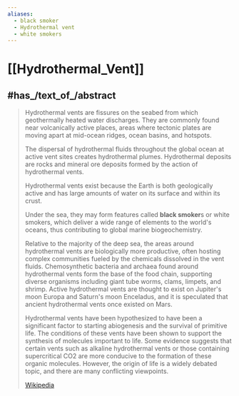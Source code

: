 ```yaml
---
aliases:
  - black smoker 
  - Hydrothermal vent 
  - white smokers 
---
```


# [[Hydrothermal_Vent]] 


## #has_/text_of_/abstract 

> Hydrothermal vents are fissures on the seabed from which geothermally heated water discharges. 
> They are commonly found near volcanically active places, areas 
> where tectonic plates are moving apart at mid-ocean ridges, ocean basins, and hotspots. 
> 
> The dispersal of hydrothermal fluids throughout the global ocean at active vent sites creates hydrothermal plumes. 
> Hydrothermal deposits are rocks and mineral ore deposits formed by the action of hydrothermal vents.
>
> Hydrothermal vents exist because the Earth is both geologically active 
> and has large amounts of water on its surface and within its crust. 
> 
> Under the sea, they may form features called **black smoker**s or white smokers, 
> which deliver a wide range of elements to the world's oceans, 
> thus contributing to global marine biogeochemistry. 
> 
> Relative to the majority of the deep sea, the areas around hydrothermal vents are biologically more productive, often hosting complex communities fueled by the chemicals dissolved in the vent fluids. Chemosynthetic bacteria and archaea found around hydrothermal vents form the base of the food chain, supporting diverse organisms including giant tube worms, clams, limpets, and shrimp. Active hydrothermal vents are thought to exist on Jupiter's moon Europa and Saturn's moon Enceladus, and it is speculated that ancient hydrothermal vents once existed on Mars.
>
> Hydrothermal vents have been hypothesized to have been a significant factor to starting abiogenesis and the survival of primitive life. The conditions of these vents have been shown to support the synthesis of molecules important to life. Some evidence suggests that certain vents such as alkaline hydrothermal vents or those containing supercritical CO2 are more conducive to the formation of these organic molecules. However, the origin of life is a widely debated topic, and there are many conflicting viewpoints.
>
> [Wikipedia](https://en.wikipedia.org/wiki/Hydrothermal%20vent) 



